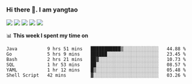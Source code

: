 ### Hi there 👋. I am yangtao 

<!-- **runtu666/runtu666** is a ✨ _special_ ✨ repository because its `README.md` (this file) appears on your GitHub profile. -->

![](https://github-profile-summary-cards.vercel.app/api/cards/profile-details?username=runtu666&theme=github)
![](https://github-profile-summary-cards.vercel.app/api/cards/repos-per-language?username=runtu666&theme=github)
![](https://github-profile-summary-cards.vercel.app/api/cards/most-commit-language?username=runtu666&theme=github)
![](https://github-profile-summary-cards.vercel.app/api/cards/stats?&username=runtu666&theme=github)
![](https://github-profile-summary-cards.vercel.app/api/cards/productive-time?username=runtu666&theme=github)

📊 **This week I spent my time on**
<!--START_SECTION:waka-->

```text
Java           9 hrs 51 mins   ███████████▒░░░░░░░░░░░░░   44.88 %
Go             5 hrs 9 mins    ██████░░░░░░░░░░░░░░░░░░░   23.45 %
Bash           2 hrs 21 mins   ██▓░░░░░░░░░░░░░░░░░░░░░░   10.73 %
SQL            1 hr 53 mins    ██░░░░░░░░░░░░░░░░░░░░░░░   08.57 %
YAML           1 hr 12 mins    █▒░░░░░░░░░░░░░░░░░░░░░░░   05.48 %
Shell Script   42 mins         ▓░░░░░░░░░░░░░░░░░░░░░░░░   03.26 %
```

<!--END_SECTION:waka-->


[comment]: <> (Here are some ideas to get you started:)

[comment]: <> (- 🔭 I’m currently working on tal)

[comment]: <> (- 🌱 I’m currently learning devops)

[comment]: <> (- 👯 I’m looking to collaborate on ...)

[comment]: <> (- 🤔 I’m looking for help with ...)

[comment]: <> (- 💬 Ask me about ...)

[comment]: <> (- 📫 How to reach me: ...)

[comment]: <> (- 😄 Pronouns: ...)

[comment]: <> (- ⚡ Fun fact: ...)
